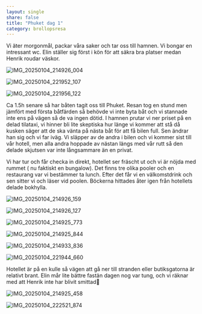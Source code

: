```yaml
---
layout: single
share: false
title: "Phuket dag 1"
category: brollopsresa
---
```


Vi äter morgonmål, packar våra saker och
tar oss till hamnen. Vi bongar en intressant wc. Elin ställer sig först i
kön för att säkra bra platser medan Henrik roudar väskor.

![IMG_20250104_214926_004](https://github.com/user-attachments/assets/e005958c-129b-4a80-b2ff-409cadeb41d9)


![IMG_20250104_221952_107](https://github.com/user-attachments/assets/627c4d0b-cfd9-4767-bc93-090f68c5f499)


![IMG_20250104_221956_122](https://github.com/user-attachments/assets/8f61bf66-5e51-475c-8138-34819219eb44)



Ca 1.5h senare så har båten tagit oss till
Phuket. Resan tog en stund men jämfört med första båtfärden
så behövde vi inte byta båt och vi stannade inte ens
på vägen så de va ingen dötid.
I hamnen prutar vi ner priset på en delad 
tilataxi,  vi hinner bli lite skeptiska hur länge
vi kommer att stå då kusken säger att de ska vänta på
nästa båt för att få bilen full. Sen ändrar han sig
och vi far iväg. Vi släpper av de andra i bilen
och vi kommer sist till vår hotell, men alla andra
hoppade av nästan längs med vår rutt så den delade
skjutsen var inte långsammare än en privat.

Vi har tur och får checka in direkt,
hotellet ser fräscht ut och vi är nöjda med rummet ( nu faktiskt en bungalow).
Det finns tre olika pooler och en restaurang var vi
bestämmer ta lunch. Efter det får vi en välkomstdrink och sen sitter vi och läser vid poolen. Böckerna hittades åter igen från hotellets delade bokhylla.

![IMG_20250104_214926_159](https://github.com/user-attachments/assets/dd4e3346-6d4c-4712-9f90-098546bb0fb8)


![IMG_20250104_214926_127](https://github.com/user-attachments/assets/032ff654-ee57-4126-adcf-07ab1322004d)


![IMG_20250104_214925_773](https://github.com/user-attachments/assets/1d02d94f-cfcd-4ade-8972-fe6b52937d36)


![IMG_20250104_214925_844](https://github.com/user-attachments/assets/64936c34-632f-4337-ba88-7ea66261161c)


![IMG_20250104_214933_836](https://github.com/user-attachments/assets/b2c1ccf2-eb5f-47f4-8dd1-9838b672ffc0)


![IMG_20250104_221944_660](https://github.com/user-attachments/assets/0eb683dc-dd4d-4a3c-b1ff-0007ccc5b96e)




Hotellet är på en kulle
så vägen att gå ner till stranden eller butiksgatorna
är relativt brant.
Elin mår lite bättre fastän dagen nog var tung, och vi räknar med att
Henrik inte har blivit smittad🤞

![IMG_20250104_214925_458](https://github.com/user-attachments/assets/34f8776f-1d04-4d96-bbcb-31daddefda78)

![IMG_20250104_222521_874](https://github.com/user-attachments/assets/d40aaa17-8b0c-4b67-b814-d66b22a4c136)

